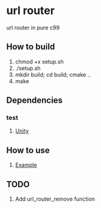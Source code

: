 # url router
url router in pure c99

## How to build

1. chmod +x setup.sh
2. ./setup.sh
3. mkdir build; cd build; cmake ..
4. make

## Dependencies

### test

1. [Unity](https://github.com/ThrowTheSwitch/Unity.git)

## How to use

1. [Example](./example/example.c)

## TODO

1. Add url_router_remove function
